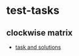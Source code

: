 # test-tasks

## clockwise matrix

- [task and solutions](https://github.com/antovk/test-tasks/tree/main/clockwise-matrix)
